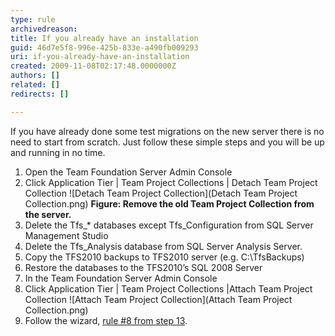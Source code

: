 ```yaml
---
type: rule
archivedreason: 
title: If you already have an installation
guid: 46d7e5f8-996e-425b-833e-a490fb009293
uri: if-you-already-have-an-installation
created: 2009-11-08T02:17:48.0000000Z
authors: []
related: []
redirects: []

---
```


If you have already done some test migrations on the new server there is no need to start from scratch. Just follow these simple steps and you will be up and running in no time.

1. Open the Team Foundation Server Admin Console
2. Click Application Tier | Team Project Collections | Detach Team Project Collection
![Detach Team Project Collection](Detach Team Project Collection.png) 
**Figure: Remove the old Team Project Collection from the server.**
3. Delete the Tfs\_\* databases except Tfs\_Configuration from SQL Server Management Studio
4. Delete the Tfs\_Analysis database from SQL Server Analysis Server.
5. Copy the TFS2010 backups to TFS2010 server (e.g. C:\TfsBackups)
6. Restore the databases to the TFS2010’s SQL 2008 Server
7. In the Team Foundation Server Admin Console
8. Click Application Tier | Team Project Collections |Attach Team Project Collection
![Attach Team Project Collection](Attach Team Project Collection.png)
9. Follow the wizard, [rule #8 from step 13](/Pages/UpgradeTFS2008Databases.aspx).





<!--endintro-->
